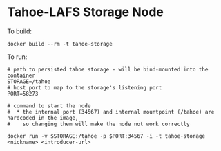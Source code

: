 # Tahoe-LAFS Storage Node

To build:

    docker build --rm -t tahoe-storage
    
To run:

    # path to persisted tahoe storage - will be bind-mounted into the container
    STORAGE=/tahoe
    # host port to map to the storage's listening port
    PORT=58273

    # command to start the node
    #  * the internal port (34567) and internal mountpoint (/tahoe) are hardcoded in the image,
    #    so changing them will make the node not work correctly

    docker run -v $STORAGE:/tahoe -p $PORT:34567 -i -t tahoe-storage <nickname> <introducer-url>

